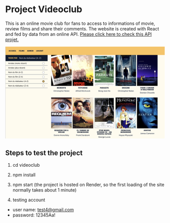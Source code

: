 # Project Videoclub

This is an online movie club for fans to access to informations of movie, review films and share their comments. The website is created with React and fed by data from an online API. [Please click here to check this API projet.](https://github.com/ymei2296236/cadriciel-front)

![Screenshot](screenshot.png)

## Steps to test the project
1. cd videoclub

2. npm install

3. npm start (the project is hosted on Render, so the first loading of the site normally takes about 1 minute)

4. testing account
 - user name: test4@gmail.com
 - password: 12345Aa!
